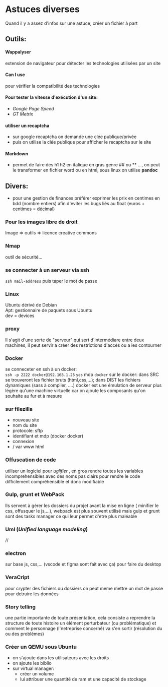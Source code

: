 # Astuces diverses
Quand il y a assez d'infos sur une astuce, créer un fichier à part

## Outils:

#### Wappalyser 
extension de navigateur pour détecter les technologies utilisées par un site

#### Can I use 
pour vérifier la compatibilité des technologies

#### Pour tester la vitesse d'exécution d'un site: 
- *Google Page Speed*
- *GT Metrix*

#### utiliser un recaptcha 
- sur google recaptcha on demande une clée publique/privée 
- puis on utilise la clée publique pour afficher le recaptcha sur le site

#### Markdown 
- permet de faire des h1 h2 en italique en gras genre ## ou ** …, on peut le transformer en fichier word ou en html, sous linux on utilise **pandoc**

## Divers:
- pour une gestion de finances préférer exprimer les prix en centimes en bdd (nombre entiers) afin d'eviter les bugs liés au float (euros + centimes = décimal)

### Pour les images libre de droit
Image => outils => licence creative commons

### Nmap 
outil de sécurité...

### se connecter à un serveur via ssh
``ssh mail-address``
puis taper le mot de passe

### Linux
Ubuntu dérivé de Debian   
Apt: gestionnaire de paquets sous Ubuntu  
dev = devices

### proxy
Il s'agit d'une sorte de "serveur" qui sert d'intermédiare entre deux machines, il peut servir a créer des restrictions d'accès ou a les contourner


### Docker
se conneceter en ssh à un docker:  
``ssh -p 2222 docker@192.168.1.25`` 
``yes``
mdp ``docker``
sur le docker: dans SRC se trouveront les fichier bruts (html,css,...); dans DIST les fichiers dynamiques (sass à compiler, ....) docker est une émulation de serveur plus légère qu'une machine virtuelle car on ajoute les composants qu'on souhaite au fur et à mesure

### sur filezilla
- nouveau site
- nom du site 
- protocole: sftp
- identifiant et mdp (docker docker)
- connexion
- / var www html

### Offuscation de code
utiliser un logiciel pour *uglifier* , en gros rendre toutes les variables incomprehensibles avec des noms pas clairs pour rendre le code difficlement compréhensible et donc modifiable

### Gulp, grunt et WebPack
Ils servent à gérer les dossiers du projet avant la mise en ligne ( minifier le css, offusquer le js,...), webpack est plus souvent utilisé mais gulp et grunt sont des tasks manager ce qui leur permet d'etre plus maléable

### Uml (*Unified language modeling*)
//

### electron
sur base js, css,...  (vscode et figma sont fait avec ça)
pour faire du desktop

### VeraCript
pour crypter des fichiers ou dossiers on peut meme mettre un mot de passe pour detruire les données

### Story telling 
une partie importante de toute présentation, cela consiste a reprendre la structure de toute histoire un élément perturbateur (ou problématique) et comment le personnage (l'netreprise concerné) va s'en sortir (résolution du ou des problèmes)

### Créer un QEMU sous Ubuntu
- on s'ajoute dans les utilisateurs avec les droits
- on ajoute les biblio
- sur virtual manager:
    - créer un volume
    - lui attribuer une quantité de ram et une capacité de stockage